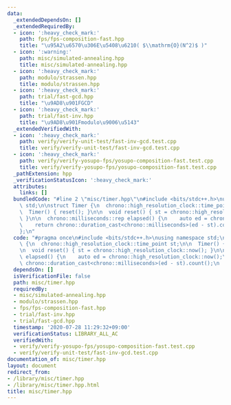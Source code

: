 ```yaml
---
data:
  _extendedDependsOn: []
  _extendedRequiredBy:
  - icon: ':heavy_check_mark:'
    path: fps/fps-composition-fast.hpp
    title: "\u95A2\u6570\u306E\u5408\u6210( $\\mathrm{O}(N^2)$ )"
  - icon: ':warning:'
    path: misc/simulated-annealing.hpp
    title: misc/simulated-annealing.hpp
  - icon: ':heavy_check_mark:'
    path: modulo/strassen.hpp
    title: modulo/strassen.hpp
  - icon: ':heavy_check_mark:'
    path: trial/fast-gcd.hpp
    title: "\u9AD8\u901FGCD"
  - icon: ':heavy_check_mark:'
    path: trial/fast-inv.hpp
    title: "\u9AD8\u901Fmodulo\u9006\u5143"
  _extendedVerifiedWith:
  - icon: ':heavy_check_mark:'
    path: verify/verify-unit-test/fast-inv-gcd.test.cpp
    title: verify/verify-unit-test/fast-inv-gcd.test.cpp
  - icon: ':heavy_check_mark:'
    path: verify/verify-yosupo-fps/yosupo-composition-fast.test.cpp
    title: verify/verify-yosupo-fps/yosupo-composition-fast.test.cpp
  _pathExtension: hpp
  _verificationStatusIcon: ':heavy_check_mark:'
  attributes:
    links: []
  bundledCode: "#line 2 \"misc/timer.hpp\"\n#include <bits/stdc++.h>\nusing namespace\
    \ std;\n\nstruct Timer {\n  chrono::high_resolution_clock::time_point st;\n\n\
    \  Timer() { reset(); }\n\n  void reset() { st = chrono::high_resolution_clock::now();\
    \ }\n\n  chrono::milliseconds::rep elapsed() {\n    auto ed = chrono::high_resolution_clock::now();\n\
    \    return chrono::duration_cast<chrono::milliseconds>(ed - st).count();\n  }\n\
    };\n"
  code: "#pragma once\n#include <bits/stdc++.h>\nusing namespace std;\n\nstruct Timer\
    \ {\n  chrono::high_resolution_clock::time_point st;\n\n  Timer() { reset(); }\n\
    \n  void reset() { st = chrono::high_resolution_clock::now(); }\n\n  chrono::milliseconds::rep\
    \ elapsed() {\n    auto ed = chrono::high_resolution_clock::now();\n    return\
    \ chrono::duration_cast<chrono::milliseconds>(ed - st).count();\n  }\n};"
  dependsOn: []
  isVerificationFile: false
  path: misc/timer.hpp
  requiredBy:
  - misc/simulated-annealing.hpp
  - modulo/strassen.hpp
  - fps/fps-composition-fast.hpp
  - trial/fast-inv.hpp
  - trial/fast-gcd.hpp
  timestamp: '2020-07-28 11:29:32+09:00'
  verificationStatus: LIBRARY_ALL_AC
  verifiedWith:
  - verify/verify-yosupo-fps/yosupo-composition-fast.test.cpp
  - verify/verify-unit-test/fast-inv-gcd.test.cpp
documentation_of: misc/timer.hpp
layout: document
redirect_from:
- /library/misc/timer.hpp
- /library/misc/timer.hpp.html
title: misc/timer.hpp
---
```

